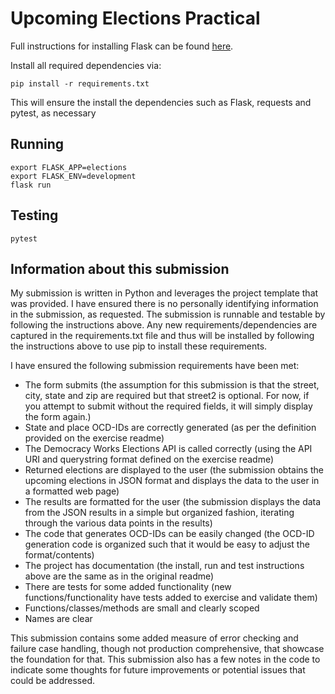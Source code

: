 # Upcoming Elections Practical
Full instructions for installing Flask can be found [here](http://flask.pocoo.org/docs/1.0/installation/).

Install all required dependencies via:

```
pip install -r requirements.txt
```

This will ensure the install the dependencies such as Flask, requests and pytest, as necessary

## Running

```
export FLASK_APP=elections
export FLASK_ENV=development
flask run
```

## Testing

```
pytest
```

## Information about this submission

My submission is written in Python and leverages the project template that was provided. I have ensured there is no personally identifying information in the submission, as requested.
The submission is runnable and testable by following the instructions above. Any new requirements/dependencies are captured in the requirements.txt file and thus will be installed by following the instructions above to use pip to install these requirements. 

I have ensured the following submission requirements have been met:
* The form submits  (the assumption for this submission is that the street, city, state and zip are required but that street2 is optional. For now, if you attempt to submit without the required fields, it will simply display the form again.)
* State and place OCD-IDs are correctly generated (as per the definition provided on the exercise readme)
* The Democracy Works Elections API is called correctly (using the API URI and querystring format defined on the exercise readme)
* Returned elections are displayed to the user (the submission obtains the upcoming elections in JSON format and displays the data to the user in a formatted web page)
* The results are formatted for the user (the submission displays the data from the JSON results in a simple but organized fashion, iterating through the various data points in the results)
* The code that generates OCD-IDs can be easily changed (the OCD-ID generation code is organized such that it would be easy to adjust the format/contents)
* The project has documentation (the install, run and test instructions above are the same as in the original readme)
* There are tests for some added functionality (new functions/functionality have tests added to exercise and validate them)
* Functions/classes/methods are small and clearly scoped
* Names are clear

This submission contains some added  measure of error checking and failure case handling, though not production comprehensive, that showcase the foundation for that.
This submission also has a few notes in the code to indicate some thoughts for future improvements or potential issues that could be addressed.


